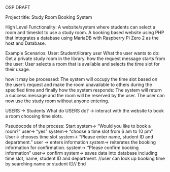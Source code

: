 OSP DRAFT

Project title: Study Room Booking System

High Level Functionality: A website/system where students can select a room and timeslot to use a study room. A booking based website using PHP that integrates a database using MariaDB with Raspberry Pi Zero 2 as the host and Database.

Example Scenarios:
User: Student/library user
What the user wants to do: Get a private study room in the library.
how the request message starts from the user: User selects a room that is available and selects the time slot for their usage.

how it may be processed: The system will occupy the time slot based on the user’s request and make the room unavailable to others during the specified time and finally how the system responds: The system will return a success message and the room will be reserved by the user. The user can now use the study room without anyone entering.

USERS -> Students
What do USERS do? -> interact with the website to book a room choosing time slots.

Pseudocode of the process:
Start
system-> “Would you like to book a room?”
user-> “yes”
system-> “choose a time slot from 6 am to 10 pm”
User-> chooses time slot
system-> “Please enter name, student ID and department.”
user -> enters information
system-> reiterates the booking information for confirmation.
system-> “Please confirm booking information”
user-> confirm
system-> saves data into database including time slot, name, student ID and department.
//user can look up booking time by searching name or student ID// 
End
